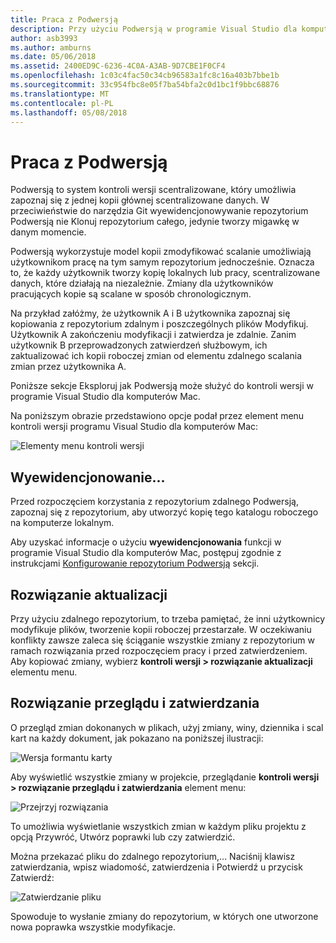 ```yaml
---
title: Praca z Podwersją
description: Przy użyciu Podwersją w programie Visual Studio dla komputerów Mac.
author: asb3993
ms.author: amburns
ms.date: 05/06/2018
ms.assetid: 2400ED9C-6236-4C0A-A3AB-9D7CBE1F0CF4
ms.openlocfilehash: 1c03c4fac50c34cb96583a1fc8c16a403b7bbe1b
ms.sourcegitcommit: 33c954fbc8e05f7ba54bfa2c0d1bc1f9bbc68876
ms.translationtype: MT
ms.contentlocale: pl-PL
ms.lasthandoff: 05/08/2018
---
```

# <a name="working-with-subversion"></a>Praca z Podwersją

Podwersją to system kontroli wersji scentralizowane, który umożliwia zapoznaj się z jednej kopii głównej scentralizowane danych. W przeciwieństwie do narzędzia Git wyewidencjonowywanie repozytorium Podwersją nie Klonuj repozytorium całego, jedynie tworzy migawkę w danym momencie.

Podwersją wykorzystuje model kopii zmodyfikować scalanie umożliwiają użytkownikom pracę na tym samym repozytorium jednocześnie. Oznacza to, że każdy użytkownik tworzy kopię lokalnych lub pracy, scentralizowane danych, które działają na niezależnie. Zmiany dla użytkowników pracujących kopie są scalane w sposób chronologicznym.

Na przykład załóżmy, że użytkownik A i B użytkownika zapoznaj się kopiowania z repozytorium zdalnym i poszczególnych plików Modyfikuj. Użytkownik A zakończeniu modyfikacji i zatwierdza je zdalnie. Zanim użytkownik B przeprowadzonych zatwierdzeń służbowym, ich zaktualizować ich kopii roboczej zmian od elementu zdalnego scalania zmian przez użytkownika A.

Poniższe sekcje Eksploruj jak Podwersją może służyć do kontroli wersji w programie Visual Studio dla komputerów Mac.

Na poniższym obrazie przedstawiono opcje podał przez element menu kontroli wersji programu Visual Studio dla komputerów Mac:

![Elementy menu kontroli wersji](media/version-control-svnVersionControlMenu.png)

## <a name="checkout"></a>Wyewidencjonowanie...

Przed rozpoczęciem korzystania z repozytorium zdalnego Podwersją, zapoznaj się z repozytorium, aby utworzyć kopię tego katalogu roboczego na komputerze lokalnym.

Aby uzyskać informacje o użyciu **wyewidencjonowania** funkcji w programie Visual Studio dla komputerów Mac, postępuj zgodnie z instrukcjami [Konfigurowanie repozytorium Podwersją](~/set-up-subversion-repository.md) sekcji.

## <a name="update-solution"></a>Rozwiązanie aktualizacji

Przy użyciu zdalnego repozytorium, to trzeba pamiętać, że inni użytkownicy modyfikuje plików, tworzenie kopii roboczej przestarzałe. W oczekiwaniu konflikty zawsze zaleca się ściąganie wszystkie zmiany z repozytorium w ramach rozwiązania przed rozpoczęciem pracy i przed zatwierdzeniem. Aby kopiować zmiany, wybierz **kontroli wersji > rozwiązanie aktualizacji** elementu menu.

## <a name="review-solution-and-commit"></a>Rozwiązanie przeglądu i zatwierdzania

O przegląd zmian dokonanych w plikach, użyj zmiany, winy, dziennika i scal kart na każdy dokument, jak pokazano na poniższej ilustracji:

![Wersja formantu karty](media/version-control-vcTabs.png)

Aby wyświetlić wszystkie zmiany w projekcie, przeglądanie **kontroli wersji > rozwiązanie przeglądu i zatwierdzania** element menu:

![Przejrzyj rozwiązania](media/version-control-vcStatus.png)

To umożliwia wyświetlanie wszystkich zmian w każdym pliku projektu z opcją Przywróć, Utwórz poprawki lub czy zatwierdzić.

Można przekazać pliku do zdalnego repozytorium,... Naciśnij klawisz zatwierdzania, wpisz wiadomość, zatwierdzenia i Potwierdź u przycisk Zatwierdź:


![Zatwierdzanie pliku](media/version-control-svnCommit.png)

Spowoduje to wysłanie zmiany do repozytorium, w których one utworzone nowa poprawka wszystkie modyfikacje.
